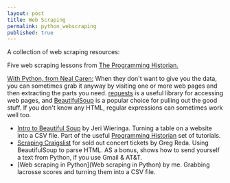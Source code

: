 ```yaml
---
layout: post
title: Web Scraping
permalink: python_webscraping
published: true
---
```


A collection of web scraping resources:

Five web scraping lessons from [The Programming Historian.](http://programminghistorian.org/lessons/)

[With Python, from Neal Caren:](http://nealcaren.github.io/python-tutorials/)
When they don't want to give you the data, you can sometimes grab it anyway by visiting one or more web pages and then extracting the parts you need. [requests](http://docs.python-requests.org/en/latest/) is a useful library for accessing web pages, and [BeautifulSoup](http://www.crummy.com/software/BeautifulSoup/bs4/doc/) is a popular choice for pulling out the good stuff. If you don't know any HTML, regular expressions can sometimes work well too.

* [Intro to Beautiful Soup](http://programminghistorian.org/lessons/intro-to-beautiful-soup) by Jeri Wieringa. Turning a table on a website into a CSV file. Part of the useful [Programming Historian](http://programminghistorian.org/) set of tutorials.
* [Scraping Craigslist](http://www.gregreda.com/2014/07/27/scraping-craigslist-for-tickets/) for sold out concert tickets by Greg Reda. Using BeautifulSoup to parse HTML. AS a bonus, shows how to send yourself a text from Python, if you use Gmail & AT&T.
* [Web scraping in Python](Web scraping in Python) by me. Grabbing lacrosse scores and turning them into a CSV file.
